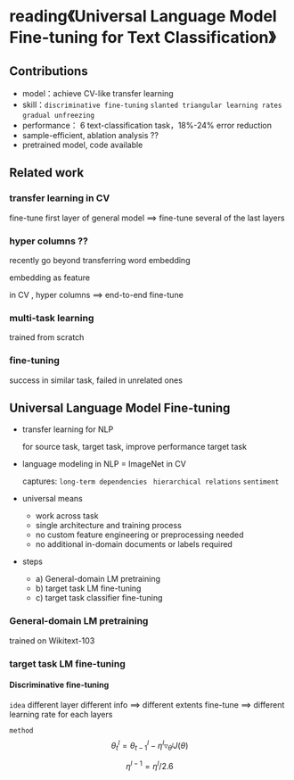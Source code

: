 # reading《Universal Language Model Fine-tuning for Text Classification》

## Contributions 

- model：achieve CV-like transfer learning
- skill：`discriminative fine-tuning` `slanted triangular learning rates` `gradual unfreezing` 
- performance： 6 text-classification task，18%-24% error reduction
- sample-efficient,  ablation analysis ??
- pretrained model, code available

## Related work

### transfer learning in CV

fine-tune first layer of general model  ==>  fine-tune several of the last layers

### hyper columns ??

recently go beyond transferring word embedding

embedding as feature

in CV , hyper columns  ==> end-to-end fine-tune

### multi-task learning 

trained from scratch 

### fine-tuning

 success in similar task, failed in unrelated ones

## Universal Language Model Fine-tuning 

- transfer learning for NLP

  for source task, target task, improve performance  target task

- language modeling in NLP   =  ImageNet in CV

  captures: `long-term dependencies ` `hierarchical relations` `sentiment `

- universal means

  - work across task
  - single architecture and training
    process 
  - no custom feature engineering or preprocessing needed
  - no additional in-domain documents or labels  required

- steps

  - a) General-domain LM pretraining 
  - b) target task LM fine-tuning 
  - c) target task classifier fine-tuning

### General-domain LM pretraining

trained on Wikitext-103 

### target task LM fine-tuning 

#### Discriminative fine-tuning 

`idea`    different layer different info  ==> different extents fine-tune  ==> different  learning rate for each layers

`method`   
$$
\theta^l_t = \theta^l_{t-1} - \eta^l\triangledown_{\theta^l} J(\theta)
$$

$$
\eta^{l-1} = \eta^l/2.6
$$

